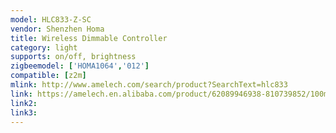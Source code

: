 ```yaml
---
model: HLC833-Z-SC
vendor: Shenzhen Homa
title: Wireless Dimmable Controller
category: light
supports: on/off, brightness
zigbeemodel: ['HOMA1064','012']
compatible: [z2m]
mlink: http://www.amelech.com/search/product?SearchText=hlc833
link: https://amelech.en.alibaba.com/product/62089946938-810739852/100meter_IP65_1_10V_energy_saving_smart_wireless_lighting_remote_control_outdoor_led_garden_lights.html
link2: 
link3: 
---
```

